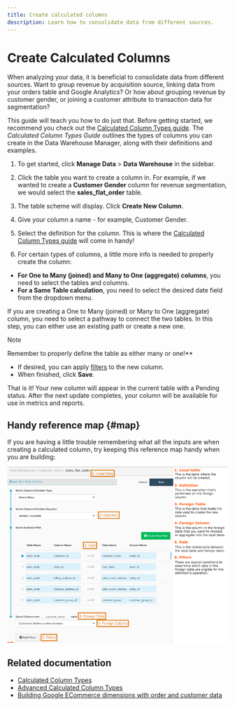 ```yaml
---
title: Create calculated columns
description: Learn how to consolidate data from different sources.
---
```

# Create Calculated Columns

When analyzing your data, it is beneficial to consolidate data from different sources. Want to group revenue by acquisition source, linking data from your orders table and Google Analytics? Or how about grouping revenue by customer gender, or joining a customer attribute to transaction data for segmentation?

This guide will teach you how to do just that. Before getting started, we recommend you check out the [Calculated Column Types guide](../../data-analyst/data-warehouse-mgr/calc-column-types.md). The _Calculated Column Types Guide_ outlines the types of columns you can create in the Data Warehouse Manager, along with their definitions and examples.

1. To get started, click **Manage Data** > **Data Warehouse** in the sidebar.

1. Click the table you want to create a column in. For example, if we wanted to create a **Customer Gender** column for revenue segmentation, we would select the **sales_flat_order** table.

1. The table scheme will display. Click **Create New Column**.

1. Give your column a name - for example, Customer Gender.

1. Select the definition for the column. This is where the [Calculated Column Types guide](../data-warehouse-mgr/calc-column-types.md) will come in handy!

1. For certain types of columns, a little more info is needed to properly create the column:
  * **For One to Many (joined) and Many to One (aggregate) columns**, you need to select the tables and columns.
  * **For a Same Table calculation**, you need to select the desired date field from the dropdown menu.

If you are creating a One to Many (joined) or Many to One (aggregate) column, you need to select a pathway to connect the two tables. In this step, you can either use an existing path or create a new one.

>[!NOTE]
>
>Remember to properly define the table as either many or one!**

  * If desired, you can apply [filters](../../data-user/reports/ess-manage-data-filters.md) to the new column.
  * When finished, click **Save**.

That is it! Your new column will appear in the current table with a Pending status. After the next update completes, your column will be available for use in metrics and reports.

## Handy reference map {#map}

If you are having a little trouble remembering what all the inputs are when creating a calculated column, try keeping this reference map handy when you are building:

![](../../assets/Calculated_Columns_Example.png)

## Related documentation

* [Calculated Column Types](../data-warehouse-mgr/calc-column-types.md)
* [Advanced Calculated Column Types](../data-warehouse-mgr/adv-calc-columns.md)
* [Building Google ECommerce dimensions with order and customer data](../data-warehouse-mgr/bldg-google-ecomm-dim.md)

